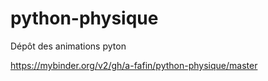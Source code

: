 # python-physique

Dépôt des animations pyton

https://mybinder.org/v2/gh/a-fafin/python-physique/master


